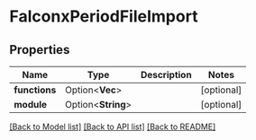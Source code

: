# FalconxPeriodFileImport

## Properties

Name | Type | Description | Notes
------------ | ------------- | ------------- | -------------
**functions** | Option<**Vec<String>**> |  | [optional]
**module** | Option<**String**> |  | [optional]

[[Back to Model list]](../README.md#documentation-for-models) [[Back to API list]](../README.md#documentation-for-api-endpoints) [[Back to README]](../README.md)


